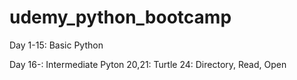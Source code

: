 # udemy_python_bootcamp

Day 1-15: Basic Python

Day 16-: Intermediate Pyton
  20,21: Turtle
  24: Directory, Read, Open
